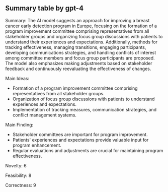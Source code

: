 ## Summary table by gpt-4
Summary: 
The AI model suggests an approach for improving a breast cancer early detection program in Europe, focusing on the formation of a program improvement committee comprising representatives from all stakeholder groups and organizing focus group discussions with patients to understand their experiences and expectations. Additionally, methods for tracking effectiveness, managing transitions, engaging participants, developing communications strategies, and handling conflicts of interest among committee members and focus group participants are proposed. The model also emphasizes making adjustments based on stakeholder feedback and continuously reevaluating the effectiveness of changes.

Main Ideas: 
- Formation of a program improvement committee comprising representatives from all stakeholder groups.
- Organization of focus group discussions with patients to understand experiences and expectations.
- Implementation of tracking measures, communication strategies, and conflict management systems.

Main Finding: 
- Stakeholder committees are important for program improvement.
- Patients' experiences and expectations provide valuable input for program enhancement.
- Regular evaluations and adjustments are crucial for maintaining program effectiveness.

Novelty: 6

Feasibility: 8

Correctness: 9
